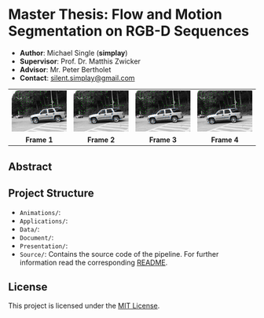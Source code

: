 # Master Thesis: Flow and Motion Segmentation on RGB-D Sequences

+ **Author**: Michael Single (**simplay**)
+ **Supervisor**: Prof. Dr. Matthis Zwicker
+ **Advisor**: Mr. Peter Bertholet
+ **Contact**: silent.simplay@gmail.com


| | | | |         
| :---: |:---:| :---:| :---:|
| ![alt tag](https://github.com/simplay/master_thesis/blob/master/Document/Results/segmentations/example/seg_f_1.png) | ![alt tag](https://github.com/simplay/master_thesis/blob/master/Document/Results/segmentations/example/seg_f_2.png) | ![alt tag](https://github.com/simplay/master_thesis/blob/master/Document/Results/segmentations/example/seg_f_3.png) | ![alt tag](https://github.com/simplay/master_thesis/blob/master/Document/Results/segmentations/example/seg_f_4.png)
| **Frame 1** | **Frame 2** | **Frame 3** | **Frame 4**

## Abstract

## Project Structure

+ `Animations/`:
+ `Applications/`:
+ `Data/`:
+ `Document/`:
+ `Presentation/`:
+ `Source/`: Contains the source code of the pipeline. For further information read the corresponding [README](https://github.com/simplay/master_thesis/blob/master/Source/README.md).

## License

This project is licensed under the [MIT License](https://github.com/simplay/master_thesis/blob/master/LICENSE).
